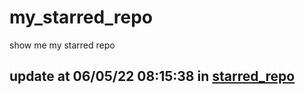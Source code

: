 # my_starred_repo
show me my starred repo

update at 06/05/22 08:15:38 in [starred_repo](./index.html)
---

